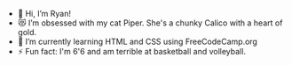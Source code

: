 - 👋 Hi, I’m Ryan!
- 😻 I’m obsessed with my cat Piper. She's a chunky Calico with a heart of gold.
- 🌱 I’m currently learning HTML and CSS using FreeCodeCamp.org
- ⚡ Fun fact: I'm 6'6 and am terrible at basketball and volleyball.

<!---
ryan-panaligan/ryan-panaligan is a ✨ special ✨ repository because its `README.md` (this file) appears on your GitHub profile.
You can click the Preview link to take a look at your changes.
--->
